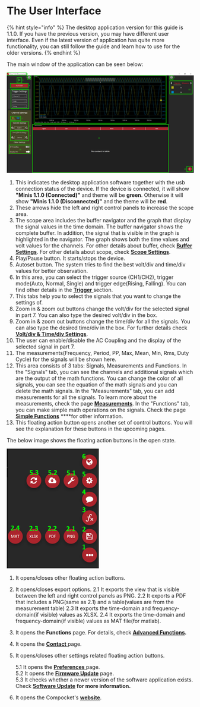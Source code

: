 # The User Interface

{% hint style="info" %}
The desktop application version for this guide is 1.1.0. If you have the previous version, you may have different user interface. Even if the latest version of application has quite more functionality, you can still follow the guide and learn how to use for the older versions.
{% endhint %}

The main window of the application can be seen below:

![](../../../../.gitbook/assets/image%20%2835%29.png)

1. This indicates the desktop application software together with the usb connection status of the device. If the device is connected, it will show **"Minis 1.1.0 \(Connected\)"** and theme will be **green**. Otherwise it will show **"Minis 1.1.0 \(Disconnected\)"** and the theme will be **red**.
2. These arrows hide the left and right control panels to increase the scope area.
3. The scope area includes the buffer navigator and the graph that display the signal values in the time domain. The buffer navigator shows the complete buffer. In addition, the signal that is visible in the graph is highlighted in the navigator. The graph shows both the time values and volt values for the channels. For other details about buffer, check [**Buffer Settings**](buffer-settings.md). For other details about scope, check [**Scope Settings**](scope-settings/).
4. Play/Pause button. It starts/stops the device.
5. Autoset button. The system tries to find the best volt/div and time/div values for better observation.
6.  In this area, you can select the trigger source \(CH1/CH2\), trigger mode\(Auto, Normal, Single\) and trigger edge\(Rising, Falling\). You can find other details in the [**Trigger** ](scope-settings/trigger.md)section.
7. This tabs help you to select the signals that you want to change the settings of.
8. Zoom in & zoom out buttons change the volt/div for the selected signal in part 7. You can also type the desired volt/div in the box. 
9. Zoom in & zoom out buttons change the time/div for all the signals. You can also type the desired time/div in the box. For further details check [**Volt/div & Time/div Settings**](scope-settings/volt-div-and-time-div-settings.md).
10. The user can enable/disable the AC Coupling and the display of the selected signal in part 7.
11. The measurements\(Frequency, Period, PP, Max, Mean, Min, Rms, Duty Cycle\) for the signals will be shown here.
12. This area consists of 3 tabs: Signals, Measurements and Functions. In the "Signals" tab, you can see the channels and additional signals which are the output of the math functions. You can change the color of all signals, you can see the equation of the math signals and you can delete the math signals. In the "Measurements" tab, you can add measurements for all the signals. To learn more about the measurements, check the page [**Measurements**](measurements.md). In the "Functions" tab, you can make simple math operations on the signals. Check the page [**Simple Functions**](simple-functions.md) ****for other information.
13. This floating action button opens another set of control buttons. You will see the explanation for these buttons in the upcoming pages.

The below image shows the floating action buttons in the open state.

![](../../../../.gitbook/assets/image%20%2888%29.png)

1. It opens/closes other floating action buttons.
2. It opens/closes export options. 2.1 It exports the view that is visible between the left and right control panels as PNG. 2.2 It exports a PDF that includes a PNG\(same as 2.1\) and a table\(values are from the measurement table\) 2.3 It exports the time-domain and frequency-domain\(if visible\) values as XLSX. 2.4 It exports the time-domain and frequency-domain\(if visible\) values as MAT file\(for matlab\).
3. It opens the **Functions** page. For details, check [**Advanced Functions**](custom-functions.md)**.**
4. It opens the [**Contact** ](contact.md)page.
5. It opens/closes other settings related floating action buttons.

   5.1 It opens the [**Preferences** ](preferences.md)page.  
   5.2 It opens the [**Firmware Update**](firmware-update.md) page.  
   5.3 It checks whether a newer version of the software application exists. Check [**Software Update**](software-update.md) ****for more information**.**

6. It opens the Compocket's [**website**](https://compocket.com/). 

